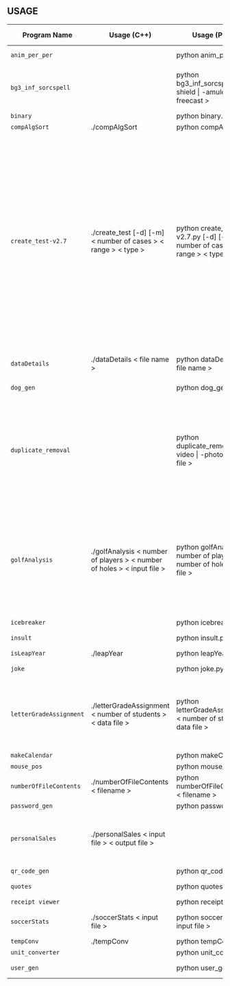 ## USAGE

| Program Name | Usage (C++) | Usage (Python) | Usage (Rust) | Argument Descriptions | Notes |
| ------------ | ----------- | -------------- | ------------ | --------------------- | ----- |
| `anim_per_per` | | python anim_per_per.py | | | Internet required |
| `bg3_inf_sorcspell` | | python bg3_inf_sorcspell.py < -shield \| -amulet \| -freecast > | | | Only use one argument, for in-game use |
| `binary` | | python binary.py |
| `compAlgSort` | ./compAlgSort | python compAlgSort.py |
| `create_test-v2.7` | ./create_test [-d] [-m] < number of cases > < range > < type > | python create_test-v2.7.py [-d] [-m] < number of cases > < range > < type > | | [-d]: enable debug options (detailed execution)<br>[-m]: specify if program is to generate matrices<br>< number of cases >: how many entries in the file<br>< range >: range of values to be used<br>< type >: can be: INT, DOUBLE, FLOAT, CHAR, STRING |
| `dataDetails` | ./dataDetails < file name > | python dataDetails.py < file name > | | < file name >: file to read from |
| `dog_gen` | | python dog_gen.py | | | Internet required |
| `duplicate_removal` | | python duplicate_removal.py < -video \| -photo > < path to file > | | < -video \| -photo >: specify if you want to remove duplicate photos or videos<br>< path to file >: location of the folder on disk |
| `golfAnalysis` | ./golfAnalysis < number of players > < number of holes > < input file > | python golfAnalysis.py < number of players > < number of holes > < input file > | | < number of players >: amount of players to use<br>< number of holes >: amount of holes to count<br>< input file >: file to read from |
| `icebreaker` | | python icebreaker.py | 
| `insult` | | python insult.py | | | Internet required |
| `isLeapYear` | ./leapYear | python leapYear.py |
| `joke` | | python joke.py | | | Internet required |
| `letterGradeAssignment` | ./letterGradeAssignment < number of students > < data file > | python letterGradeAssignment.py < number of students > < data file > | | < number of students >: amount of students to consider<br>< input file >: file to read from |
| `makeCalendar` | | python makeCalendar.py |
| `mouse_pos` | | python mouse_pos.py |
| `numberOfFileContents` | ./numberOfFileContents < filename > | python numberOfFileContents.py < filename > | | < filename >: file to read from |
| `password_gen` | | python password_gen.py |
| `personalSales` | ./personalSales < input file > < output file > | | | < input file >: file to read from<br>< output file >: file to output to |
| `qr_code_gen` | | python qr_code_gen.py |
| `quotes` | | python quotes.py | | | Internet required |
| `receipt viewer` | | python receipt_viewer.py |
| `soccerStats` | ./soccerStats < input file > | python soccerStats.py < input file > | | < input file >: file to read from |
| `tempConv` | ./tempConv | python tempConv.py | ./tempConv |
| `unit_converter` | | python unit_converter.py |
| `user_gen` | | python user_gen.py | | | Internet required |
